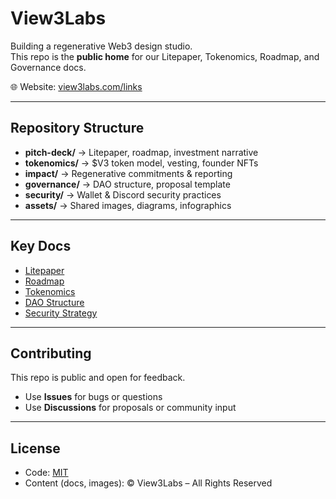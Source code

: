 # View3Labs

Building a regenerative Web3 design studio.  
This repo is the **public home** for our Litepaper, Tokenomics, Roadmap, and Governance docs.

🌐 Website: [view3labs.com/links](https://view3labs.com/links)  

---

## Repository Structure

- **pitch-deck/** → Litepaper, roadmap, investment narrative
- **tokenomics/** → $V3 token model, vesting, founder NFTs
- **impact/** → Regenerative commitments & reporting
- **governance/** → DAO structure, proposal template
- **security/** → Wallet & Discord security practices
- **assets/** → Shared images, diagrams, infographics

---

## Key Docs
- [Litepaper](pitch-deck/summary.md)  
- [Roadmap](pitch-deck/roadmap.md)  
- [Tokenomics](tokenomics/tokenomics.md)  
- [DAO Structure](governance/dao-structure.md)  
- [Security Strategy](security/wallet-strategy.md)

---

## Contributing

This repo is public and open for feedback.  
- Use **Issues** for bugs or questions  
- Use **Discussions** for proposals or community input  

---

## License

- Code: [MIT](LICENSE)  
- Content (docs, images): © View3Labs – All Rights Reserved  
